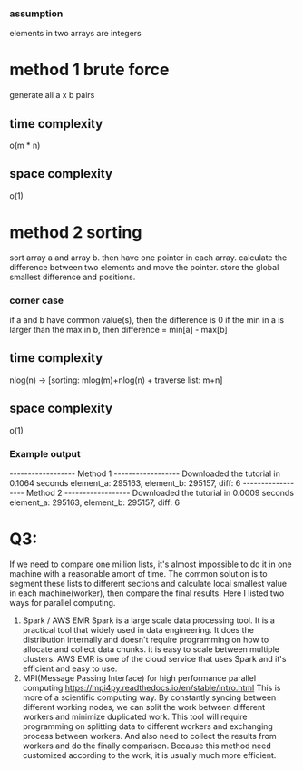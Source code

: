 ### assumption
elements in two arrays are integers

# method 1 brute force
generate all a x b pairs

## time complexity
o(m * n)
## space complexity
o(1)

# method 2 sorting
sort array a and array b. then have one pointer in each array. 
calculate the difference between two elements
and move the pointer.  store the global smallest difference and positions.

### corner case
if a and b have common value(s), then the difference is 0
if the min in a is larger than the max in b, then difference = min[a] - max[b]

## time complexity
nlog(n) -> [sorting: mlog(m)+nlog(n) + traverse list: m+n]
## space complexity
o(1)


### Example output
------------------ Method 1 ------------------
Downloaded the tutorial in 0.1064 seconds
element_a: 295163, element_b: 295157, diff: 6
------------------ Method 2 ------------------
Downloaded the tutorial in 0.0009 seconds
element_a: 295163, element_b: 295157, diff: 6


# Q3:
If we need to compare one million lists, it's almost impossible to do it in one machine with a reasonable amont of time.
The common solution is to segment these lists to different sections and calculate local smallest value in each machine(worker),
then compare the final results. Here I listed two ways for parallel computing.
1. Spark / AWS EMR
   Spark is a large scale data processing tool. It is a practical tool that widely used in data engineering. It does the distribution internally and doesn't require 
programming on how to allocate and collect data chunks. it is easy to scale between multiple clusters. AWS EMR is one of the 
   cloud service that uses Spark and it's efficient and easy to use. 
2. MPI(Message Passing Interface) for high performance parallel computing https://mpi4py.readthedocs.io/en/stable/intro.html
   This is more of a scientific computing way. By constantly syncing between different working nodes, we can split the work between different workers and minimize duplicated work.
   This tool will require programming on splitting data to different workers and exchanging process between workers. 
   And also need to collect the results from workers and do the finally comparison. Because this method need customized according
   to the work, it is usually much more efficient. 